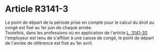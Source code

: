 # Article R3141-3

  
Le point de départ de la période prise en compte pour le calcul du droit au congé est fixé au 1er juin de chaque année.   
Toutefois, dans les professions où en application de l'article [L. 3141-30][1] l'employeur est tenu de s'affilier à une caisse de congé, le point de départ de l'année de référence est fixé au 1er avril.

 [1]: /affichCodeArticle.do?cidTexte=LEGITEXT000006072050&idArticle=LEGIARTI000006902667&dateTexte=&categorieLien=cid